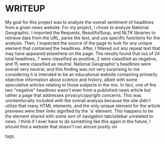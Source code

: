# WRITEUP
My goal for this project was to analyze the overall sentiment of headlines from a given news website. For my project, I chose to analyze National Geographic. I imported the Requests, BeautifulSoup, and NLTK libraries to retrieve data from the URL, parse the text, and use specific functions for the analysis. Then, I inspected the source of the page to look for any unique element that contained the headlines. After, I filtered out any repeat text that may have appeared elsewhere on the page. The results found that out of 24 total headlines, 7 were classified as positive, 2 were classified as negative, and 15 were classified as neutral. National Geographic's headlines were overall very neutral, and this finding was not very surprising to me considering it is intended to be an educational website containing primarily objective information about science and history, albeit with some speculative articles relating to those subjects in the mix. In fact, one of the two "negative" headlines wasn't even from a published news article but rather a page that addresses privacy/copyright concerns. This was unintentionally included with the overall analysis because the site didn't utilize that many HTML elements, and the only unique element for the article previews were their links signified by the 'a' element. This happens to be the element shared with some sort of navigation tab/sidebar unrelated to news. I think if I ever have to do something like this again in the future, I should find a website that doesn't run almost purely on <div> tags.
